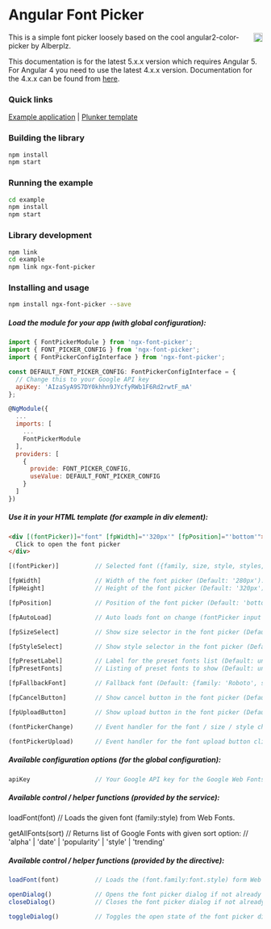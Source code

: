 # Angular Font Picker

<a href="https://badge.fury.io/js/ngx-font-picker"><img src="https://badge.fury.io/js/ngx-font-picker.svg" align="right" alt="npm version" height="18"></a>

This is a simple font picker loosely based on the cool angular2-color-picker by Alberplz.

This documentation is for the latest 5.x.x version which requires Angular 5. For Angular 4 you need to use the latest 4.x.x version. Documentation for the 4.x.x can be found from <a href="https://github.com/zefoy/ngx-font-picker/tree/4.x.x/">here</a>.

### Quick links

[Example application](https://zefoy.github.io/ngx-font-picker/)
 | 
[Plunker template](http://plnkr.co/edit/UpJA4eUZD76YK2Eh95B8?p=preview)

### Building the library

```bash
npm install
npm start
```

### Running the example

```bash
cd example
npm install
npm start
```

### Library development


```bash
npm link
cd example
npm link ngx-font-picker
```

### Installing and usage

```bash
npm install ngx-font-picker --save
```

##### Load the module for your app (with global configuration):

```javascript
import { FontPickerModule } from 'ngx-font-picker';
import { FONT_PICKER_CONFIG } from 'ngx-font-picker';
import { FontPickerConfigInterface } from 'ngx-font-picker';

const DEFAULT_FONT_PICKER_CONFIG: FontPickerConfigInterface = {
  // Change this to your Google API key
  apiKey: 'AIzaSyA9S7DY0khhn9JYcfyRWb1F6Rd2rwtF_mA'
};

@NgModule({
  ...
  imports: [
    ...
    FontPickerModule
  ],
  providers: [
    {
      provide: FONT_PICKER_CONFIG,
      useValue: DEFAULT_FONT_PICKER_CONFIG
    }
  ]
})
```

##### Use it in your HTML template (for example in div element):

```html
<div [(fontPicker)]="font" [fpWidth]="'320px'" [fpPosition]="'bottom'">
  Click to open the font picker
</div>
```

```javascript
[(fontPicker)]          // Selected font ({family, size, style, styles, files}).

[fpWidth]               // Width of the font picker (Default: '280px').
[fpHeight]              // Height of the font picker (Default: '320px').

[fpPosition]            // Position of the font picker (Default: 'bottom').

[fpAutoLoad]            // Auto loads font on change (fontPicker input change).

[fpSizeSelect]          // Show size selector in the font picker (Default: false).

[fpStyleSelect]         // Show style selector in the font picker (Default: false).

[fpPresetLabel]         // Label for the preset fonts list (Default: undefined).
[fpPresetFonts]         // Listing of preset fonts to show (Default: undefined).

[fpFallbackFont]        // Fallback font (Default: {family: 'Roboto', size: 14}).

[fpCancelButton]        // Show cancel button in the font picker (Default: false).

[fpUploadButton]        // Show upload button in the font picker (Default: false).

(fontPickerChange)      // Event handler for the font / size / style change.

(fontPickerUpload)      // Event handler for the font upload button click event.
```

##### Available configuration options (for the global configuration):

```javascript
apiKey                  // Your Google API key for the Google Web Fonts API.
```

##### Available control / helper functions (provided by the service):

loadFont(font)          // Loads the given font (family:style) from Web Fonts.

getAllFonts(sort)       // Returns list of Google Fonts with given sort option:
                        // 'alpha' | 'date' | 'popularity' | 'style' | 'trending'

##### Available control / helper functions (provided by the directive):

```javascript
loadFont(font)          // Loads the (font.family:font.style) form Web Fonts.

openDialog()            // Opens the font picker dialog if not already open.
closeDialog()           // Closes the font picker dialog if not already closed.

toggleDialog()          // Toggles the open state of the font picker dialog.
```
